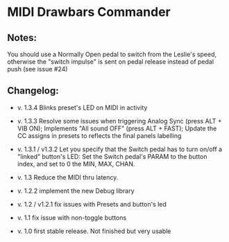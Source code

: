 # MIDI Drawbars Commander

## Notes:
You should use a Normally Open pedal to switch from the Leslie's speed, otherwise the "switch impulse" is sent on pedal release instead of pedal push (see issue #24)

## Changelog:
- v. 1.3.4 Blinks preset's LED on MIDI in activity

- v. 1.3.3 Resolve some issues when triggering Analog Sync (press ALT + VIB ON); Implements "All sound OFF" (press ALT + FAST); Update the CC assigns in presets to reflects the final panels labelling

- v. 1.3.1 / v1.3.2 Let you specify that the Switch pedal has to turn on/off a "linked" button's LED: Set the Switch pedal's PARAM to the button index, and set to 0 the MIN, MAX, CHAN.

- v. 1.3 Reduce the MIDI thru latency.

- v. 1.2.2 implement the new Debug library

- v. 1.2 / v1.2.1 fix issues with Presets and button's led

- v. 1.1 fix issue with non-toggle buttons

- v. 1.0 first stable release. Not finished but very usable

